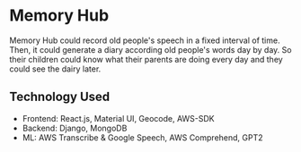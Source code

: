 # Memory Hub

Memory Hub could record old people's speech in a fixed interval of time. Then, it could generate a diary according old people's words day by day. So their children
could know what their parents are doing every day and they could see the dairy later.

## Technology Used
- Frontend: React.js, Material UI, Geocode, AWS-SDK
- Backend: Django, MongoDB
- ML: AWS Transcribe & Google Speech, AWS Comprehend, GPT2

